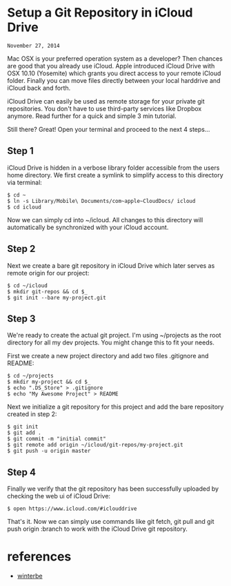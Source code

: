 # Setup a Git Repository in iCloud Drive

`November 27, 2014`

Mac OSX is your preferred operation system as a developer? Then chances are good that you already use iCloud. Apple introduced iCloud Drive with OSX 10.10 (Yosemite) which grants you direct access to your remote iCloud folder. Finally you can move files directly between your local harddrive and iCloud back and forth.

iCloud Drive can easily be used as remote storage for your private git repositories. You don't have to use third-party services like Dropbox anymore. Read further for a quick and simple 3 min tutorial.

Still there? Great! Open your terminal and proceed to the next 4 steps&#x2026;

## Step 1

iCloud Drive is hidden in a verbose library folder accessible from the users home directory. We first create a symlink to simplify access to this directory via terminal:

    $ cd ~
    $ ln -s Library/Mobile\ Documents/com~apple~CloudDocs/ icloud
    $ cd icloud

Now we can simply cd into ~/icloud. All changes to this directory will automatically be synchronized with your iCloud account.

## Step 2

Next we create a bare git repository in iCloud Drive which later serves as remote origin for our project:

    $ cd ~/icloud
    $ mkdir git-repos && cd $_
    $ git init --bare my-project.git

## Step 3

We're ready to create the actual git project. I'm using ~/projects as the root directory for all my dev projects. You might change this to fit your needs.

First we create a new project directory and add two files .gitignore and README:

    $ cd ~/projects
    $ mkdir my-project && cd $_
    $ echo ".DS_Store" > .gitignore
    $ echo "My Awesome Project" > README

Next we initialize a git repository for this project and add the bare repository created in step 2:

    $ git init
    $ git add .
    $ git commit -m "initial commit"
    $ git remote add origin ~/icloud/git-repos/my-project.git
    $ git push -u origin master

## Step 4

Finally we verify that the git repository has been successfully uploaded by checking the web ui of iCloud Drive:

    $ open https://www.icloud.com/#iclouddrive

That's it. Now we can simply use commands like git fetch, git pull and git push origin :branch to work with the iCloud Drive git repository.

# references

-   [winterbe](http://winterbe.com/posts/2014/11/27/setup-icloud-git-repository/)
